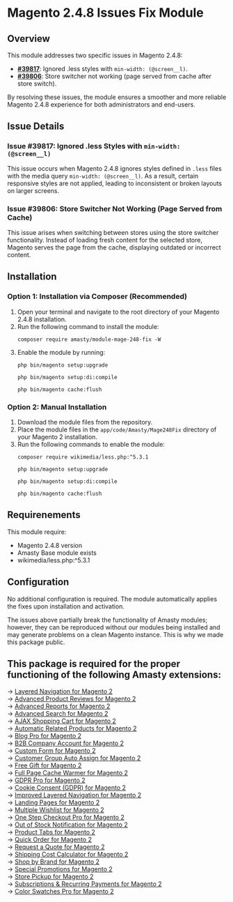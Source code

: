 <h1>Magento 2.4.8 Issues Fix Module</h1>

<h2>Overview</h2>
<p>This module addresses two specific issues in Magento 2.4.8:</p>
<ul>
    <li>
        <strong><a target="_blank" href="https://github.com/magento/magento2/issues/39817">#39817</a></strong>: Ignored .less styles with <code>min-width: (@screen__l)</code>.
    </li>
    <li>
        <strong><a target="_blank" href="https://github.com/magento/magento2/issues/39806">#39806</a></strong>: Store switcher not working (page served from cache after store switch).
    </li>
</ul>
<p>By resolving these issues, the module ensures a smoother and more reliable Magento 2.4.8 experience for both administrators and end-users.</p>

<h2>Issue Details</h2>

<h3>Issue #39817: Ignored .less Styles with <code>min-width: (@screen__l)</code></h3>
<p>
    This issue occurs when Magento 2.4.8 ignores styles defined in <code>.less</code> files with the media query <code>min-width: (@screen__l)</code>. 
    As a result, certain responsive styles are not applied, leading to inconsistent or broken layouts on larger screens.
</p>

<h3>Issue #39806: Store Switcher Not Working (Page Served from Cache)</h3>
<p>
    This issue arises when switching between stores using the store switcher functionality. Instead of loading fresh content for the selected store, Magento serves the page from the cache, displaying outdated or incorrect content.
</p>

<h2>Installation</h2>
<h3>Option 1: Installation via Composer (Recommended)</h3>
<ol>
    <li>Open your terminal and navigate to the root directory of your Magento 2.4.8 installation.</li>
    <li>Run the following command to install the module:
        <pre><code>composer require amasty/module-mage-248-fix -W</code></pre>
    </li>
    <li>Enable the module by running:
        <pre><code>php bin/magento setup:upgrade</code></pre>
        <pre><code>php bin/magento setup:di:compile</code></pre>
        <pre><code>php bin/magento cache:flush</code></pre>
    </li>
</ol>

<h3>Option 2: Manual Installation</h3>
<ol>
    <li>Download the module files from the repository.</li>
    <li>Place the module files in the <code>app/code/Amasty/Mage248Fix</code> directory of your Magento 2 installation.</li>
    <li>Run the following commands to enable the module:
        <pre><code>composer require wikimedia/less.php:^5.3.1</code></pre>
        <pre><code>php bin/magento setup:upgrade</code></pre>
        <pre><code>php bin/magento setup:di:compile</code></pre>
        <pre><code>php bin/magento cache:flush</code></pre>
    </li>
</ol>

<h2>Requirenements</h2>
<p>This module require:</p>
<ul>
    <li>Magento 2.4.8 version</li>
    <li>Amasty Base module exists</li>
    <li>wikimedia/less.php:^5.3.1</li>
</ul>

<h2>Configuration</h2>
<p>No additional configuration is required. The module automatically applies the fixes upon installation and activation.</p>

<p>The issues above partially break the functionality of Amasty modules; however, they can be reproduced without our modules being installed and may generate problems on a clean Magento instance. This is why we made this package public.</p>

<h2>This package is required for the proper functioning of the following Amasty extensions:</h2>
-> <a href="https://amasty.com/lite-layered-navigation-for-magento-2.html" rel="dofollow" target="_blank">Layered Navigation for Magento 2</a><br>
-> <a href="https://amasty.com/advanced-product-reviews-for-magento-2.html" rel="dofollow" target="_blank">Advanced Product Reviews for Magento 2</a><br>
-> <a href="https://amasty.com/advanced-reports-for-magento-2.html" rel="dofollow" target="_blank">Advanced Reports for Magento 2</a><br>
-> <a href="https://amasty.com/advanced-search-for-magento-2.html" rel="dofollow" target="_blank">Advanced Search for Magento 2</a><br>
-> <a href="https://amasty.com/ajax-shopping-cart-for-magento-2.html" rel="dofollow" target="_blank">AJAX Shopping Cart for Magento 2</a><br>
-> <a href="https://amasty.com/automatic-related-products-for-magento-2.html" rel="dofollow" target="_blank">Automatic Related Products for Magento 2</a><br>
-> <a href="https://amasty.com/blog-pro-for-magento-2.html" rel="dofollow" target="_blank">Blog Pro for Magento 2</a><br>
-> <a href="https://amasty.com/b2b-company-account-for-magento-2.html" rel="dofollow" target="_blank">B2B Company Account for Magento 2</a><br>
-> <a href="https://amasty.com/custom-form-for-magento-2.html" rel="dofollow" target="_blank">Custom Form for Magento 2</a><br>
-> <a href="https://amasty.com/customer-group-auto-assign-for-magento-2.html" rel="dofollow" target="_blank">Customer Group Auto Assign for Magento 2</a><br>
-> <a href="https://amasty.com/free-gift-for-magento-2.html" rel="dofollow" target="_blank">Free Gift for Magento 2</a><br>
-> <a href="https://amasty.com/full-page-cache-warmer-for-magento-2.html" rel="dofollow" target="_blank">Full Page Cache Warmer for Magento 2</a><br>
-> <a href="https://amasty.com/gdpr-for-magento-2.html" rel="dofollow" target="_blank">GDPR Pro for Magento 2</a><br>
-> <a href="https://amasty.com/cookie-consent-for-magento-2.html" rel="dofollow" target="_blank">Cookie Consent (GDPR) for Magento 2</a><br>
-> <a href="https://amasty.com/improved-layered-navigation-for-magento-2.html" rel="dofollow" target="_blank">Improved Layered Navigation for Magento 2</a><br>
-> <a href="https://amasty.com/landing-pages-for-magento-2.html" rel="dofollow" target="_blank">Landing Pages for Magento 2</a><br>
-> <a href="https://amasty.com/multiple-wishlist-for-magento-2.html" rel="dofollow" target="_blank">Multiple Wishlist for Magento 2</a><br>
-> <a href="https://amasty.com/one-step-checkout-for-magento-2.html" rel="dofollow" target="_blank">One Step Checkout Pro for Magento 2</a><br>
-> <a href="https://amasty.com/out-of-stock-notification-for-magento-2.html" rel="dofollow" target="_blank">Out of Stock Notification for Magento 2</a><br>
-> <a href="https://amasty.com/product-tabs-for-magento-2.html" rel="dofollow" target="_blank">Product Tabs for Magento 2</a><br>
-> <a href="https://amasty.com/quick-order-for-magento-2.html" rel="dofollow" target="_blank">Quick Order for Magento 2</a><br>
-> <a href="https://amasty.com/request-a-quote-for-magento-2.html" rel="dofollow" target="_blank">Request a Quote for Magento 2</a><br>
-> <a href="https://amasty.com/shipping-cost-calculator-for-magento-2.html" rel="dofollow" target="_blank">Shipping Cost Calculator for Magento 2</a><br>
-> <a href="https://amasty.com/shop-by-brand-for-magento-2.html" rel="dofollow" target="_blank">Shop by Brand for Magento 2</a><br>
-> <a href="https://amasty.com/special-promotions-for-magento-2.html" rel="dofollow" target="_blank">Special Promotions for Magento 2</a><br>
-> <a href="https://amasty.com/store-pickup-for-magento-2.html" rel="dofollow" target="_blank">Store Pickup for Magento 2</a><br>
-> <a href="https://amasty.com/subscriptions-recurring-payments-for-magento-2.html" rel="dofollow" target="_blank">Subscriptions & Recurring Payments for Magento 2</a><br>
-> <a href="https://amasty.com/store-pickup-for-magento-2.html" rel="dofollow" target="_blank">Color Swatches Pro for Magento 2</a><br>
